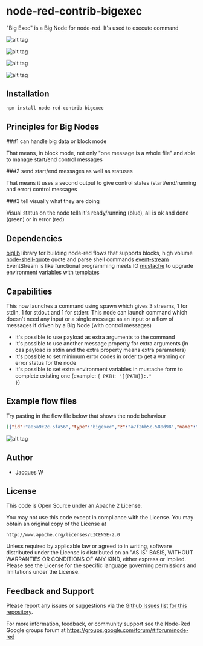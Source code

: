 # node-red-contrib-bigexec

"Big Exec" is a Big Node for node-red. It's used to execute command

![alt tag](https://cloud.githubusercontent.com/assets/18165555/15128101/209b7cbc-163a-11e6-80dc-6a182c1ca86f.png)

![alt tag](https://cloud.githubusercontent.com/assets/18165555/15128101/209b7cbc-163a-11e6-80dc-6a182c1ca86f.png)

![alt tag](https://cloud.githubusercontent.com/assets/18165555/15128099/20968496-163a-11e6-9c36-5d7bab13c112.png)

![alt tag](https://cloud.githubusercontent.com/assets/18165555/15128100/20979ff2-163a-11e6-9426-0fd74e72de48.png)

## Installation
```bash
npm install node-red-contrib-bigexec
```

## Principles for Big Nodes

###1 can handle big data or block mode

  That means, in block mode, not only "one message is a whole file" and able to manage start/end control messages

###2 send start/end messages as well as statuses

  That means it uses a second output to give control states (start/end/running and error) control messages

###3 tell visually what they are doing

  Visual status on the node tells it's ready/running (blue), all is ok and done (green) or in error (red)

## Dependencies

[biglib](https://www.npmjs.com/package/node-red-biglib) library for building node-red flows that supports blocks, high volume
[node-shell-quote](https://github.com/substack/node-shell-quote) quote and parse shell commands
[event-stream](https://github.com/dominictarr/event-stream) EventStream is like functional programming meets IO
[mustache](https://www.npmjs.com/package/mustache) to upgrade environment variables with templates

## Capabilities

This now launches a command using spawn which gives 3 streams, 1 for stdin, 1 for stdout and 1 for stderr. This node can launch command which doesn't need any input or a single message as an input or a flow of messages if driven by a Big Node (with control messages)

* It's possible to use payload as extra arguments to the command
* It's possible to use another message property for extra arguments (in cas payload is stdin and the extra property means extra parameters)
* It's possible to set minimum error codes in order to get a warning or error status for the node
* It's possible to set extra environment variables in mustache form to complete existing one (example: <code>{ PATH: "{{PATH}}:." }</code>)
	
## Example flow files

Try pasting in the flow file below that shows the node behaviour 

  ```json
[{"id":"a05a9c2c.5fa56","type":"bigexec","z":"a7f26b5c.580d98","name":"","command":"sh","commandArgs":"-c '(echo stdout; echo stderr >&2)'","minError":1,"minWarning":1,"cwd":"","shell":false,"noStdin":true,"payloadIsArg":false,"extraArgumentProperty":"","envProperty":"","x":760,"y":300,"wires":[["21472444.deb8dc"],["7b3b770f.84c488"],["f0e24eb7.0f1db"]]},{"id":"3c6d4df.fc392b2","type":"inject","z":"a7f26b5c.580d98","name":"","topic":"","payload":"","payloadType":"date","repeat":"","crontab":"","once":false,"x":340,"y":1100,"wires":[["b3f8ce39.4c073"]]},{"id":"2555979c.daaa68","type":"debug","z":"a7f26b5c.580d98","name":"","active":false,"console":"false","complete":"false","x":1290,"y":1200,"wires":[]},{"id":"859c0b6f.7a63f8","type":"debug","z":"a7f26b5c.580d98","name":"output","active":true,"console":"false","complete":"payload","x":570,"y":500,"wires":[]},{"id":"1b4d760d.e4b28a","type":"bigexec","z":"a7f26b5c.580d98","name":"true","command":"true","commandArgs":"","minError":1,"minWarning":"","cwd":"","shell":false,"noStdin":true,"payloadIsArg":false,"x":270,"y":100,"wires":[[],[],[]]},{"id":"b3ed2096.4c12e","type":"bigexec","z":"a7f26b5c.580d98","name":"","command":"cat","commandArgs":"-n -b ","minError":1,"minWarning":"","cwd":"/tmp","shell":false,"noStdin":false,"payloadIsArg":false,"x":677.5,"y":1132,"wires":[["387f4221.c780be"],["387f4221.c780be"],[]]},{"id":"387f4221.c780be","type":"bigline","z":"a7f26b5c.580d98","name":"mine","filename":"","format":"utf8","keepEmptyLines":false,"x":837.5,"y":1239,"wires":[[],["3212c1eb.cded3e"]]},{"id":"3212c1eb.cded3e","type":"bigstatus","z":"a7f26b5c.580d98","name":"","locale":"fr","x":1090,"y":1260,"wires":[["2555979c.daaa68"]]},{"id":"b3f8ce39.4c073","type":"bigexec","z":"a7f26b5c.580d98","name":"","command":"cat","commandArgs":"/tmp/a","minError":"1","minWarning":"","cwd":"/tmp","shell":true,"noStdin":true,"payloadIsArg":false,"x":512.5,"y":1133,"wires":[["b3ed2096.4c12e"],["b3ed2096.4c12e"],[]]},{"id":"47b7d017.b8483","type":"inject","z":"a7f26b5c.580d98","name":"","topic":"","payload":"b.csv","payloadType":"str","repeat":"","crontab":"","once":false,"x":343.5,"y":1191,"wires":[["b3f8ce39.4c073"]]},{"id":"9f877f0b.60788","type":"bigexec","z":"a7f26b5c.580d98","name":"sh","command":"sh","commandArgs":"-c","minError":"8","minWarning":"1","cwd":"/tmp","shell":false,"noStdin":true,"payloadIsArg":true,"x":710,"y":140,"wires":[[],[],[]]},{"id":"f870bc7c.078f4","type":"inject","z":"a7f26b5c.580d98","name":"","topic":"","payload":"\"exit 0\"","payloadType":"str","repeat":"","crontab":"","once":false,"x":550,"y":100,"wires":[["9f877f0b.60788"]]},{"id":"109f9ae3.ef6065","type":"inject","z":"a7f26b5c.580d98","name":"","topic":"","payload":"\"exit 1\"","payloadType":"str","repeat":"","crontab":"","once":false,"x":550,"y":140,"wires":[["9f877f0b.60788"]]},{"id":"cb048e03.34fb7","type":"inject","z":"a7f26b5c.580d98","name":"","topic":"","payload":"\"exit 8\"","payloadType":"str","repeat":"","crontab":"","once":false,"x":550,"y":180,"wires":[["9f877f0b.60788"]]},{"id":"f371e0df.0c8e2","type":"bigexec","z":"a7f26b5c.580d98","name":"sleep","command":"sleep","commandArgs":"","minError":"8","minWarning":"1","cwd":"/tmp","shell":true,"noStdin":true,"payloadIsArg":true,"extraArgumentProperty":"","envProperty":"","x":270,"y":380,"wires":[[],[],[]]},{"id":"b405d1c3.4bfa3","type":"inject","z":"a7f26b5c.580d98","name":"","topic":"","payload":"10","payloadType":"num","repeat":"","crontab":"","once":false,"x":110,"y":380,"wires":[["f371e0df.0c8e2"]]},{"id":"197992d5.e6866d","type":"inject","z":"a7f26b5c.580d98","name":"True!","topic":"","payload":"","payloadType":"date","repeat":"","crontab":"","once":false,"x":110,"y":100,"wires":[["1b4d760d.e4b28a"]]},{"id":"aae26a45.551d98","type":"bigexec","z":"a7f26b5c.580d98","name":"false","command":"false","commandArgs":"","minError":1,"minWarning":"","cwd":"","shell":false,"noStdin":true,"payloadIsArg":false,"extraArgumentProperty":"","envProperty":"","x":270,"y":180,"wires":[[],[],[]]},{"id":"3f0aa43b.c0f55c","type":"inject","z":"a7f26b5c.580d98","name":"False!","topic":"","payload":"","payloadType":"date","repeat":"","crontab":"","once":false,"x":110,"y":180,"wires":[["aae26a45.551d98"]]},{"id":"14fc825.feb037e","type":"inject","z":"a7f26b5c.580d98","name":"Hello!","topic":"","payload":"Hello you!","payloadType":"str","repeat":"","crontab":"","once":false,"x":110,"y":500,"wires":[["457f20e1.ba80e"]]},{"id":"457f20e1.ba80e","type":"bigexec","z":"a7f26b5c.580d98","name":"echo","command":"echo","commandArgs":"","minError":1,"minWarning":"","cwd":"","shell":false,"noStdin":false,"payloadIsArg":true,"x":270,"y":500,"wires":[["c8af8289.37508"],[],[]]},{"id":"c8af8289.37508","type":"function","z":"a7f26b5c.580d98","name":"toString()","func":"msg.payload = msg.payload.toString()\nreturn msg;","outputs":1,"noerr":0,"x":420,"y":500,"wires":[["859c0b6f.7a63f8"]]},{"id":"2850acbd.d7af54","type":"bigexec","z":"a7f26b5c.580d98","name":"unknown","command":"/I/m/not/existing","commandArgs":"","minError":1,"minWarning":1,"cwd":"","shell":"","noStdin":false,"payloadIsArg":false,"extraArgumentProperty":"","envProperty":"","x":280,"y":300,"wires":[[],[],[]]},{"id":"69967327.96698c","type":"inject","z":"a7f26b5c.580d98","name":"unknown","topic":"","payload":"","payloadType":"date","repeat":"","crontab":"","once":false,"x":100,"y":300,"wires":[["2850acbd.d7af54"]]},{"id":"70b7808d.8f488","type":"bigexec","z":"a7f26b5c.580d98","name":"","command":"cat","commandArgs":"-n","minError":"1","minWarning":"","cwd":"","shell":false,"noStdin":false,"payloadIsArg":true,"x":509.5,"y":1274,"wires":[["cc088e1f.33f77"],["cc088e1f.33f77"],[]]},{"id":"9977298b.6688d8","type":"inject","z":"a7f26b5c.580d98","name":"","topic":"","payload":"b.csv","payloadType":"str","repeat":"","crontab":"","once":false,"x":337.5,"y":1276,"wires":[["70b7808d.8f488"]]},{"id":"9a248287.65db8","type":"debug","z":"a7f26b5c.580d98","name":"a","active":true,"console":"false","complete":"payload","x":842.5,"y":1275,"wires":[]},{"id":"cc088e1f.33f77","type":"bigline","z":"a7f26b5c.580d98","name":"","filename":"","format":"utf8","keepEmptyLines":false,"x":681,"y":1275,"wires":[["9a248287.65db8"],[]]},{"id":"ec680c66.1397f","type":"bigexec","z":"a7f26b5c.580d98","name":"","command":"cat","commandArgs":"-n","minError":"1","minWarning":"","cwd":"/tmp","shell":false,"noStdin":true,"payloadIsArg":false,"x":511.5,"y":1340,"wires":[["88d85dd0.7727a"],["88d85dd0.7727a"],[]]},{"id":"88d85dd0.7727a","type":"bigline","z":"a7f26b5c.580d98","name":"","filename":"","format":"utf8","keepEmptyLines":false,"x":683.5,"y":1336,"wires":[["ed8bea02.127418"],[]]},{"id":"ed8bea02.127418","type":"debug","z":"a7f26b5c.580d98","name":"b","active":true,"console":"false","complete":"payload","x":845.5,"y":1330,"wires":[]},{"id":"8b4fd44b.74b028","type":"debug","z":"a7f26b5c.580d98","name":"stdout","active":true,"console":"false","complete":"payload","x":1110,"y":240,"wires":[]},{"id":"a20f9adb.5df068","type":"debug","z":"a7f26b5c.580d98","name":"stderr","active":true,"console":"false","complete":"payload","x":1110,"y":360,"wires":[]},{"id":"e2c52b94.1d3ad8","type":"inject","z":"a7f26b5c.580d98","name":"sample echo","topic":"","payload":"3","payloadType":"num","repeat":"","crontab":"","once":false,"x":570,"y":300,"wires":[["a05a9c2c.5fa56"]]},{"id":"7b3b770f.84c488","type":"function","z":"a7f26b5c.580d98","name":"rc","func":"if (msg.control && (msg.control.state == 'end' || msg.control.state == 'error')) return { payload: msg.control.rc }","outputs":1,"noerr":0,"x":950,"y":300,"wires":[["53bd5dbc.ac42a4"]]},{"id":"53bd5dbc.ac42a4","type":"debug","z":"a7f26b5c.580d98","name":"rc","active":true,"console":"false","complete":"payload","x":1110,"y":300,"wires":[]},{"id":"d42f5301.2bd0b","type":"comment","z":"a7f26b5c.580d98","name":"Sample usage of Big Exec (Linux / Mac) command lines","info":"","x":240,"y":40,"wires":[]},{"id":"21472444.deb8dc","type":"function","z":"a7f26b5c.580d98","name":"toString()","func":"msg.payload = msg.payload.toString()\nreturn msg;","outputs":1,"noerr":0,"x":960,"y":240,"wires":[["8b4fd44b.74b028"]]},{"id":"f0e24eb7.0f1db","type":"function","z":"a7f26b5c.580d98","name":"toString()","func":"msg.payload = msg.payload.toString()\nreturn msg;","outputs":1,"noerr":0,"x":960,"y":360,"wires":[["a20f9adb.5df068"]]},{"id":"56434d84.a9bcb4","type":"comment","z":"a7f26b5c.580d98","name":"Big Line should be better here","info":"","x":1020,"y":180,"wires":[]},{"id":"a50f378b.5af0c8","type":"comment","z":"a7f26b5c.580d98","name":"Showing 3 states statuses","info":"","x":770,"y":80,"wires":[]},{"id":"1e2d23bd.e1d2dc","type":"comment","z":"a7f26b5c.580d98","name":"Sending data through stdin","info":"","x":330,"y":460,"wires":[]},{"id":"905f7c93.6fa08","type":"comment","z":"a7f26b5c.580d98","name":"Unknow command","info":"","x":310,"y":260,"wires":[]}]
  ```

  ![alt tag](https://cloud.githubusercontent.com/assets/18165555/15128026/c3779b10-1639-11e6-8456-32923903acd1.png)

## Author

  - Jacques W

## License

This code is Open Source under an Apache 2 License.

You may not use this code except in compliance with the License. You may obtain an original copy of the License at

    http://www.apache.org/licenses/LICENSE-2.0

Unless required by applicable law or agreed to in writing, software distributed under the License is distributed on an
"AS IS" BASIS, WITHOUT WARRANTIES OR CONDITIONS OF ANY KIND, either express or implied. Please see the
License for the specific language governing permissions and limitations under the License.

## Feedback and Support

Please report any issues or suggestions via the [Github Issues list for this repository](https://github.com/Jacques44/node-red-contrib-bigexec/issues).

For more information, feedback, or community support see the Node-Red Google groups forum at https://groups.google.com/forum/#!forum/node-red


